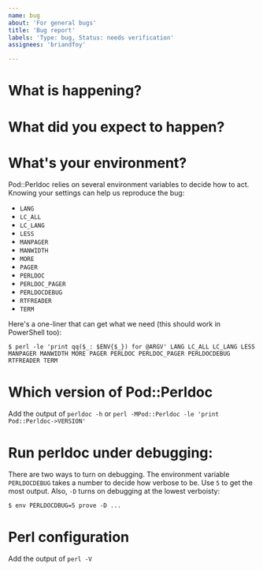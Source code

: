 ```yaml
---
name: bug
about: 'For general bugs'
title: 'Bug report'
labels: 'Type: bug, Status: needs verification'
assignees: 'briandfoy'

---
```


# What is happening?

# What did you expect to happen?

# What's your environment?

Pod::Perldoc relies on several environment variables to decide how to
act. Knowing your settings can help us reproduce the bug:

- `LANG`
- `LC_ALL`
- `LC_LANG`
- `LESS`
- `MANPAGER`
- `MANWIDTH`
- `MORE`
- `PAGER`
- `PERLDOC`
- `PERLDOC_PAGER`
- `PERLDOCDEBUG`
- `RTFREADER`
- `TERM`

Here's a one-liner that can get what we need (this should work in PowerShell too):

    $ perl -le 'print qq($_: $ENV{$_}) for @ARGV' LANG LC_ALL LC_LANG LESS MANPAGER MANWIDTH MORE PAGER PERLDOC PERLDOC_PAGER PERLDOCDEBUG RTFREADER TERM

# Which version of Pod::Perldoc

Add the output of `perldoc -h` or `perl -MPod::Perldoc -le 'print Pod::Perldoc->VERSION'`

# Run perldoc under debugging:

There are two ways to turn on debugging. The environment variable
`PERLDOCDEBUG` takes a number to decide how verbose to be. Use `5` to
get the most output. Also, `-D` turns on debugging at the lowest
verboisty:

	$ env PERLDOCDBUG=5 prove -D ...

# Perl configuration

Add the output of `perl -V`
